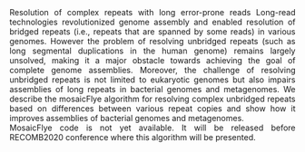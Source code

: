 <div style="text-align: justify">
Resolution of complex repeats with long error-prone reads Long-read technologies revolutionized genome assembly and enabled resolution of bridged repeats (i.e., repeats that are spanned by some reads) in various genomes. However the problem of resolving unbridged repeats (such as long segmental duplications in the human genome) remains largely unsolved, making it a major obstacle towards achieving the goal of complete genome assemblies. Moreover, the challenge of resolving unbridged repeats is not limited to eukaryotic genomes but also impairs assemblies of long repeats in bacterial genomes and metagenomes. We describe the mosaicFlye algorithm for resolving complex unbridged repeats based on differences between various repeat copies and show how it improves assemblies of bacterial genomes and metagenomes.</div>

<div style="text-align: justify">
MosaicFlye code is not yet available. It will be released before RECOMB2020 conference where this algorithm will be presented.
</div>
